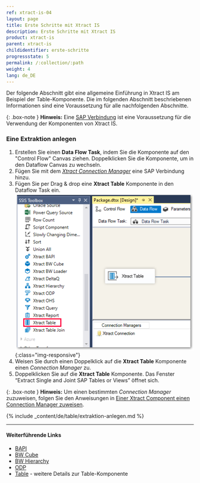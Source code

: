 ```yaml
---
ref: xtract-is-04
layout: page
title: Erste Schritte mit Xtract IS
description: Erste Schritte mit Xtract IS
product: xtract-is
parent: xtract-is
childidentifier: erste-schritte
progressstate: 5
permalink: /:collection/:path
weight: 4
lang: de_DE
---
```


Der folgende Abschnitt gibt eine allgemeine Einführung in Xtract IS am Beispiel der Table-Komponente. 
Die im folgenden Abschnitt beschriebenen Informationen sind eine Voraussetzung für alle nachfolgenden Abschnitte.

{: .box-note }
**Hinweis:** Eine [SAP Verbindung](./sap-verbindung) ist eine Voraussetzung für die Verwendung der Komponenten von Xtract IS.

### Eine Extraktion anlegen

1. Erstellen Sie einen **Data Flow Task**, indem Sie die Komponente auf den "Control Flow" Canvas ziehen. Doppelklicken Sie die Komponente, um in den Dataflow Canvas zu wechseln.
2. Fügen Sie mit dem [*Xtract Connection Manager*](./sap-verbindung/verbindungsmanager) eine SAP Verbindung hinzu.
3. Fügen Sie per Drag & drop eine **Xtract Table** Komponente in den Dataflow Task ein. 
![xis_table_overview](/img/content/xis/xis_table_overview.png){:class="img-responsive"}
4. Weisen Sie durch einen Doppelklick auf die **Xtract Table** Komponente einen *Connection Manager* zu. 
5. Doppelklicken Sie auf die **Xtract Table** Komponente. Das Fenster “Extract Single and Joint SAP Tables or Views” öffnet sich. 

{: .box-note }
**Hinweis:** Um einen bestimmten *Connection Manager* zuzuweisen, folgen Sie den Anweisungen in [Einer Xtract Component einen Connection Manager zuweisen](./sap-verbindung/verbindungsmanager#einer-xtract-component-einen-connection-manager-zuweisen).

{% include _content/de/table/extraktion-anlegen.md  %}

*****
#### Weiterführende Links
- [BAPI](./xtract-is-bapi)
- [BW Cube](./bw-cube)
- [BW Hierarchy](./hierarchy)
- [ODP](./odp)
- [Table](./xtract-is-table) - weitere Details zur Table-Komponente

